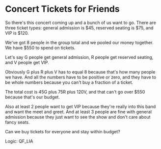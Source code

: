 # Concert Tickets for Friends

So there's this concert coming up and a bunch of us want to go. There are three ticket types: general admission is $45, reserved seating is $75, and VIP is $120.

We've got 8 people in the group total and we pooled our money together. We have $550 to spend on tickets.

Let's say G people get general admission, R people get reserved seating, and V people get VIP.

Obviously G plus R plus V has to equal 8 because that's how many people we have. And all the numbers have to be positive or zero, and they have to be whole numbers because you can't buy a fraction of a ticket.

The total cost is 45G plus 75R plus 120V, and that can't go over $550 because that's our budget.

Also at least 2 people want to get VIP because they're really into this band and want the meet and greet. And at least 3 people are fine with general admission because they just want to see the show and don't care about fancy seats.

Can we buy tickets for everyone and stay within budget?

Logic: QF_LIA
